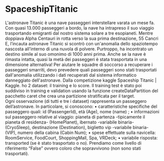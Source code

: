 # SpaceshipTitanic
L'astronave Titanic è una nave passeggeri interstellare varata un mese fa. Con quasi 13.000 passeggeri a bordo, la nave ha intrapreso il suo viaggio trasportando emigranti dal nostro sistema solare a tre esopianeti.
Mentre doppiava Alpha Centauri in rotta verso la sua prima destinazione, 55 Cancri E, l’incauta astronave Titanic si scontrò con un'anomalia dello spaziotempo nascosta all'interno di una nuvola di polvere. Purtroppo, ha incontrato un destino simile al suo omonimo di 1000 anni prima. Anche se la nave è rimasta intatta, quasi la metà dei passeggeri è stata trasportata in una dimensione alternativa!
Per aiutare le squadre di soccorso a recuperare i passeggeri smarriti, devo prevedere quali passeggeri sono stati trasportati dall'anomalia utilizzando i dati recuperati dal sistema informatico danneggiato dell'astronave.
Dalla competizione kaggle Spaceship Titanic | Kaggle. ho 2 dataset: il training e lo score. Il training test è stato poi suddiviso in training e validation usando la funzione createDataPartition del pacchetto caret che crea una partizione stratificata per il target.  
Ogni osservazione (di tutti e tre i dataset) rappresenta un passeggero dell’astronave. 
In particolare, si conoscono:
•	caratteristiche specifiche del passeggero quali: id (PassengerId), età (Age), nome (name) ;
•	informazioni sul passeggero relative al viaggio: pianeta di partenza -tipicamente il pianeta di residenza-  (HomePlanet), ibernato -variabile binaria- (CryoSleep), destinazione (Destination), biglietto vip -variabile binaria- (VIP), numero della cabina (Cabin Num);
•	spese effettuate sulla navicella: RoomService, FoodCourt, ShoppingMall, Spa, VRDeck;
•	variabile risposta: transported (se è stato trasportato o no). Prendiamo come livello di riferimento “False” ovvero coloro che sopravvivono (non sono stati trasportati).
